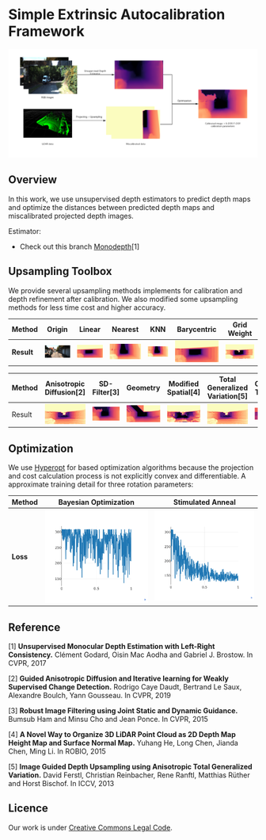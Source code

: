 # Simple Extrinsic Autocalibration Framework

![framework](img/framework.png)

## Overview
In this work, we use unsupervised depth estimators to predict depth maps and optimize the distances between predicted depth maps and miscalibrated projected depth images. 

Estimator:

- Check out this branch [Monodepth](https://github.com/KruskalLin/Autocalibration/tree/monodepth)[1]

## Upsampling Toolbox

We provide several upsampling methods implements for calibration and depth refinement after calibration. We also modified some upsampling methods for less time cost and higher accuracy.

|  **Method**   |  Origin | Linear | Nearest | KNN | Barycentric | Grid Weight |
|  ----  | ---- | ----  | ----  | ----  | ----  | ----  |
| **Result**  | ![RGB](img/rgb.png)  | ![Linear](img/linear.png) | ![Nearest](img/nearest.png) | ![KNN](img/knn.png) | ![Barycentric](img/barycentric.png) |  ![Grid_weight](img/grid_weight.png) |


|  Method   | Anisotropic Diffusion[2] | SD-Filter[3]  | Geometry | Modified Spatial[4] | Total Generalized Variation[5] |  Clough Tocher |
|  ----  | ---- | ----  | ----  | ----  | ----  | ----  |
| Result  | ![Anisotropic](img/anisotropic.png) | ![SDFilter](img/sdfilter.png) | ![geometry](img/geometry.png) | ![Barycentric](img/spatial.png) |  ![tgv](img/tgv.png) | ![CloughTocher](img/clough.png)

## Optimization

We use [Hyperopt](https://github.com/hyperopt/hyperopt) for based optimization algorithms because the projection and cost calculation process is not explicitly convex and differentiable. A approximate training detail for three rotation parameters:

|  **Method**   |  Bayesian Optimization | Stimulated Anneal |
|  ----  | ---- | ----  | 
| **Loss**  | ![bayesian](img/bayesian_rot_loss.png)  | ![anneal](img/anneal_rot_loss.png) |

## Reference
[1] **Unsupervised Monocular Depth Estimation with Left-Right Consistency.** Clément Godard, Oisin Mac Aodha and Gabriel J. Brostow. In CVPR, 2017

[2] **Guided Anisotropic Diffusion and Iterative learning for Weakly Supervised Change Detection.** Rodrigo Caye Daudt, Bertrand Le Saux, Alexandre Boulch, Yann Gousseau. In CVPR, 2019

[3] **Robust Image Filtering using Joint Static and Dynamic Guidance.** Bumsub Ham and Minsu Cho and Jean Ponce. In CVPR, 2015

[4] **A Novel Way to Organize 3D LiDAR Point Cloud as 2D Depth Map Height Map and Surface Normal Map.** Yuhang He, Long Chen, Jianda Chen, Ming Li. In ROBIO, 2015

[5] **Image Guided Depth Upsampling using Anisotropic Total Generalized Variation.** David Ferstl, Christian Reinbacher, Rene Ranftl, Matthias Rüther and Horst Bischof. In ICCV, 2013

## Licence
Our work is under [Creative Commons Legal Code](https://creativecommons.org/licenses/by/3.0/legalcode).
